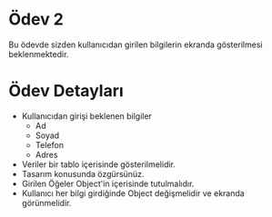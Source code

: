 # Ödev 2

Bu ödevde sizden kullanıcıdan girilen bilgilerin ekranda gösterilmesi beklenmektedir.

# Ödev Detayları

- Kullanıcıdan girişi beklenen bilgiler
    - Ad
    - Soyad
    - Telefon
    - Adres
- Veriler bir tablo içerisinde gösterilmelidir.
- Tasarım konusunda özgürsünüz.
- Girilen Öğeler Object'in içerisinde tutulmalıdır.
- Kullanıcı her bilgi girdiğinde Object değişmelidir ve ekranda görünmelidir.